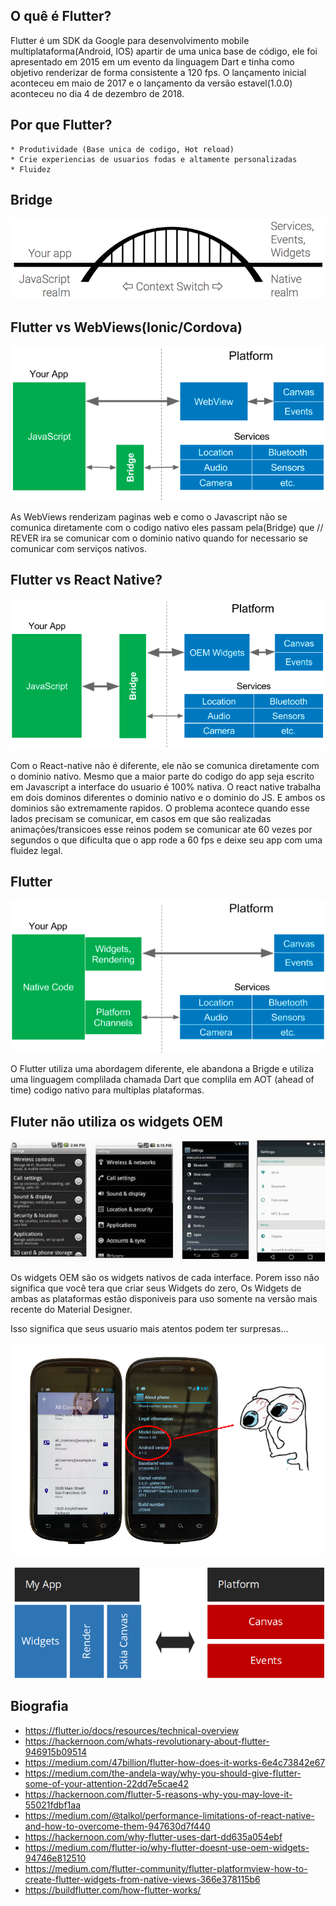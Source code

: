 ## O quê é Flutter?

Flutter é um SDK da Google para desenvolvimento mobile multiplataforma(Android, IOS) apartir de uma
unica base de código, ele foi apresentado em 2015 em um evento da linguagem Dart e tinha 
como objetivo renderizar de forma consistente a 120 fps. O lançamento inicial aconteceu em maio de 2017
e o lançamento da versão estavel(1.0.0) aconteceu no dia 4 de dezembro de 2018.

## Por que Flutter?
	* Produtividade (Base unica de codigo, Hot reload)
	* Crie experiencias de usuarios fodas e altamente personalizadas
    * Fluidez
    
## Bridge
![Bridge](https://github.com/gabrielferreir/flutter-introduce/blob/master/images/bridge.png)

## Flutter vs WebViews(Ionic/Cordova)

![WebViews](https://github.com/gabrielferreir/flutter-introduce/blob/master/images/webview.png)


As WebViews renderizam paginas web e como o Javascript não se comunica diretamente com o 
codigo nativo eles passam pela(Bridge) que // REVER ira se comunicar com o dominio nativo quando
for necessario se comunicar com serviços nativos.

## Flutter vs React Native?

![reactive-views](https://github.com/gabrielferreir/flutter-introduce/blob/master/images/reactive-views.png)

Com o React-native não é diferente, ele não se comunica diretamente com o dominio nativo.
Mesmo que a maior parte do codigo do app seja escrito em Javascript a interface do usuario
é 100% nativa.
O react native trabalha em dois dominos diferentes o dominio nativo e o dominio do JS.
E ambos os dominios são extremamente rapidos. O problema acontece quando esse lados precisam se
comunicar, em casos em que são realizadas animações/transicoes esse reinos podem se comunicar ate 60 vezes
por segundos o que dificulta que o app rode a 60 fps e deixe seu app com uma fluidez legal.

## Flutter

![Flutter](https://github.com/gabrielferreir/flutter-introduce/raw/master/images/flutter.png)


O Flutter utiliza uma abordagem diferente, ele abandona a Brigde e utiliza uma linguagem 
complilada chamada Dart que complila em AOT (ahead of time) codigo nativo para multiplas 
plataformas.

## Fluter não utiliza os widgets OEM

![Evolution](https://github.com/gabrielferreir/flutter-introduce/raw/master/images/evolution.png)

Os widgets OEM são os widgets nativos de cada interface.
Porem isso não significa que você tera que criar seus Widgets do zero, Os Widgets de
ambas as plataformas estão disponiveis para uso somente na versão mais recente do Material Designer.

Isso significa que seus usuario mais atentos podem ter surpresas...

![OEM](https://github.com/gabrielferreir/flutter-introduce/raw/master/images/oem.png)

![Skia](https://github.com/gabrielferreir/flutter-introduce/raw/master/images/skia.png)



## Biografia

- <https://flutter.io/docs/resources/technical-overview>
- <https://hackernoon.com/whats-revolutionary-about-flutter-946915b09514>
- <https://medium.com/47billion/flutter-how-does-it-works-6e4c73842e67>
- <https://medium.com/the-andela-way/why-you-should-give-flutter-some-of-your-attention-22dd7e5cae42>
- <https://hackernoon.com/flutter-5-reasons-why-you-may-love-it-55021fdbf1aa>
- <https://medium.com/@talkol/performance-limitations-of-react-native-and-how-to-overcome-them-947630d7f440>
- <https://hackernoon.com/why-flutter-uses-dart-dd635a054ebf>
- <https://medium.com/flutter-io/why-flutter-doesnt-use-oem-widgets-94746e812510>
- <https://medium.com/flutter-community/flutter-platformview-how-to-create-flutter-widgets-from-native-views-366e378115b6>
- <https://buildflutter.com/how-flutter-works/>
